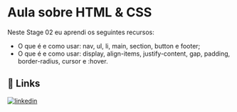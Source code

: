 # Aula sobre HTML & CSS

Neste Stage 02 eu aprendi os seguintes recursos:
- O que é e como usar: nav, ul, li, main, section, button e footer;
- O que é e como usar: display, align-items, justify-content, gap, padding, border-radius, cursor e :hover.

## 🔗 Links
[![linkedin](https://img.shields.io/badge/linkedin-0A66C2?style=for-the-badge&logo=linkedin&logoColor=white)](https://www.linkedin.com/in/lara-smadeski-60a2632a0)